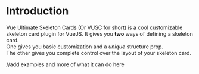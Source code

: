 # Introduction

Vue Ultimate Skeleton Cards (Or VUSC for short) is a cool customizable skeleton card plugin for VueJS. It gives you **two** ways of defining a skeleton card.  
One gives you basic customization and a *unique* structure prop.  
The other gives you complete control over the layout of your skeleton card.

//add examples and more of what it can do here
